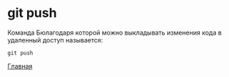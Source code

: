 <h1>git push</h1>
Команда Бюлагодаря которой можно выкладывать изменения кода в удаленный доступ называется:

````bash=
git push
````
[Главная](/readme.md)